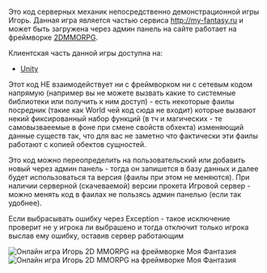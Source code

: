 Это код серверных механик непосредственно демонстрационной игры Игорь.
Данная игра является частью сервиса http://my-fantasy.ru и может быть загружена через админ панель на сайте работает на фреймворке [2DMMORPG](https://github.com/webrobot1/framework-rpg2d).

Клиентская часть данной игры доступна на:
+ [Unity](https://github.com/webrobot1/igor-unity)

Этот код НЕ взаимодействует ни с фреймворком ни с сетевым кодом напрямую (например вы не можете вызвать какие то системные библиотеки или получить к ним доступ) - есть некоторые фаилы посредник (такие как World чей код сюда не входит) которые вызвают некий фиксированный набор функций (в тч и магических - те самовызваеемые в фоне при смене свойств обхекта) изменяющий данные существ так, что для вас не заметно что фактически эти фаилы работают с копией обектов сущностей.

Это код можно переопределить на пользовательский или добавить новый через админ панель - тогда он запишется в базу данных и далее будет использоваться та версия (фаилы при этом не меняются).
При наличии серверной (скачеваемой) версии прокета Игровой сервер - можно менять код в фаилах не пользясь админ панелью (если так удобнее).

Если выбрасывать ошибку через Exception - такое исключение проверит не у игрока ли выбрашено и тогда отключит только игрока выслав ему ошибку, оставив сервер работающим

![Онлайн игра Игорь 2D MMORPG на фреймворке Моя Фантазия](https://github.com/webrobot1/webrobot1/assets/20768848/01317a66-26db-4656-8821-98033bcf6141)
![Онлайн игра Игорь 2D MMORPG на фреймворке Моя Фантазия](https://github.com/webrobot1/webrobot1/assets/20768848/acf5e11a-4ace-4725-b9b2-957109719a5c)
